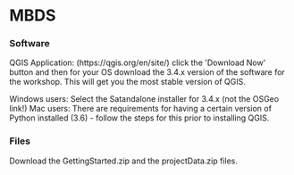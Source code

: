 # MBDS

<h3>Software</h3>
QGIS Application: (https://qgis.org/en/site/) click the 'Download Now' button and then for your OS download the 3.4.x version of the software for the workshop. This will get you the most stable version of QGIS. 

Windows users: Select the Satandalone installer for 3.4.x (not the OSGeo link!)
Mac users: There are requirements for having a certain version of Python installed (3.6) - follow the steps for this prior to installing QGIS.
 
 
 <h3>Files</h3>
Download the GettingStarted.zip and the projectData.zip files.
